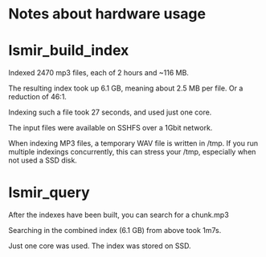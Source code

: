 # Notes about hardware usage

# Ismir_build_index

Indexed 2470 mp3 files, each of 2 hours and ~116 MB.

The resulting index took up 6.1 GB, meaning about 2.5 MB per file. Or a reduction of 46:1.

Indexing such a file took 27 seconds, and used just one core.

The input files were available on SSHFS over a 1Gbit network.

When indexing MP3 files, a temporary WAV file is written in /tmp. If you run multiple indexings concurrently, this can stress your /tmp, especially when not used a SSD disk.

# Ismir_query

After the indexes have been built, you can search for a chunk.mp3

Searching in the combined index (6.1 GB) from above took 1m7s.

Just one core was used. The index was stored on SSD.

